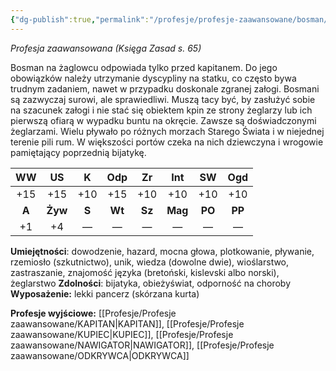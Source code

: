 ```yaml
---
{"dg-publish":true,"permalink":"/profesje/profesje-zaawansowane/bosman/"}
---
```


*Profesja zaawansowana (Księga Zasad s. 65)*

Bosman na żaglowcu odpowiada tylko przed kapitanem. Do jego obowiązków należy utrzymanie dyscypliny na statku, co często bywa trudnym zadaniem, nawet w przypadku doskonale zgranej załogi. Bosmani są zazwyczaj surowi, ale sprawiedliwi. Muszą tacy być, by zasłużyć sobie na szacunek załogi i nie stać się obiektem kpin ze strony żeglarzy lub ich pierwszą ofiarą w wypadku buntu na okręcie. Zawsze są doświadczonymi żeglarzami. Wielu pływało po różnych morzach Starego Świata i w niejednej terenie pili rum. W większości portów czeka na nich dziewczyna i wrogowie pamiętający poprzednią bijatykę.

|  WW   |   US    |   K   |  Odp   |   Zr   |   Int   |   SW   |  Ogd   |
|:-----:|:-------:|:-----:|:------:|:------:|:-------:|:------:|:------:|
|  +15  |   +15   |  +10  |  +15   |  +10   |   +10   |  +10   |  +10   |
| **A** | **Żyw** | **S** | **Wt** | **Sz** | **Mag** | **PO** | **PP** |
|  +1   |   +4    |   —   |   —    |   —    |    —    |   —    |   —    |

**Umiejętności**: dowodzenie, hazard, mocna głowa, plotkowanie, pływanie, rzemiosło (szkutnictwo), unik, wiedza (dowolne dwie), wioślarstwo, zastraszanie, znajomość języka (bretoński, kislevski albo norski), żeglarstwo
**Zdolności**: bijatyka, obieżyświat, odporność na choroby
**Wyposażenie:** lekki pancerz (skórzana kurta)

**Profesje wyjściowe:** [[Profesje/Profesje zaawansowane/KAPITAN\|KAPITAN]], [[Profesje/Profesje zaawansowane/KUPIEC\|KUPIEC]], [[Profesje/Profesje zaawansowane/NAWIGATOR\|NAWIGATOR]], [[Profesje/Profesje zaawansowane/ODKRYWCA\|ODKRYWCA]]